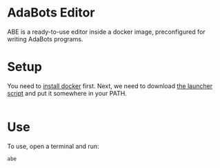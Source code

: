 # AdaBots Editor

ABE is a ready-to-use editor inside a docker image, preconfigured for writing AdaBots programs.

# Setup

You need to [install docker](https://docs.docker.com/get-docker/) first.
Next, we need to download [the launcher script](/bin/abe) and put it somewhere in your PATH.

```
```

# Use

To use, open a terminal and run:

```
abe
```
